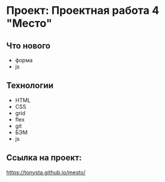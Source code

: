 # Проект: Проектная работа 4 "Место"

## Что нового

- форма
- js

## Технологии

- HTML
- CSS
- grid
- flex
- git
- БЭМ
- js

## Ссылка на проект:

https://tonysta.github.io/mesto/
